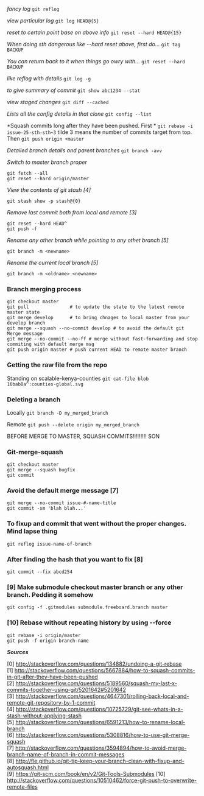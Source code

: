 *fancy log* `git reflog`

*view particular log* `git log HEAD@{5}`

*reset to certain point base on above info* `git reset --hard HEAD@{15}`

*When doing sth dangerous like --hard reset above, first do...* `git tag BACKUP`

*You can return back to it when things go owry with...* `git reset --hard BACKUP`

*like reflog with details* `git log -g`

*to give summary of commit* `git show abc1234 --stat`

*view staged changes* `git diff --cached`

*Lists all the config details in that clone* `git config --list`

*Squash commits long after they have been pushed. First * `git rebase -i issue-25-sth-sth~3` tilde 3 means the number of commits target from top. Then `git push origin +master`

*Detailed branch details and parent branches* `git branch -avv`

*Switch to master branch proper*
```
git fetch --all
git reset --hard origin/master
```

*View the contents of git stash [4]*
```
git stash show -p stash@{0}
```

*Remove last commit both from local and remote [3]*
```
git reset --hard HEAD^ 
git push -f
```

*Rename any other branch while pointing to any othet branch [5]*
```
git branch -m <newname>
```

*Rename the current local branch [5]*
```
git branch -m <oldname> <newname>
```

### Branch merging process
```
git checkout master
git pull               # to update the state to the latest remote master state
git merge develop      # to bring chnages to local master from your develop branch
git merge --squash --no-commit develop # to avoid the default git Merge message
git merge --no-commit --no-ff # merge without fast-forwarding and stop commiting with default merge msg
git push origin master # push current HEAD to remote master branch
```

### Getting the raw file from the repo
Standing on scalable-kenya-counties `git cat-file blob 16bab8a^:counties-global.svg`

### Deleting a branch
Locally `git branch -D my_merged_branch`

Remote `git push --delete origin my_merged_branch`

BEFORE MERGE TO MASTER, SQUASH COMMITS!!!!!!!!! SON

### Git-merge-squash
```
git checkout master
git merge --squash bugfix
git commit
```

### Avoid the default merge message [7]
```
git merge --no-commit issue-#-name-title
git commit -sm 'blah blah...'
```

### To fixup and commit that went without the proper changes. Mind lapse thing
```
git reflog issue-name-of-branch
```
### After finding the hash that you want to fix [8]
```
git commit --fix abcd254
```
### [9] Make submodule checkout master branch or any other branch. Pedding it somehow
```
git config -f .gitmodules submodule.freeboard.branch master
```

### [10] Rebase without repeating history by using --force
```
git rebase -i origin/master
git push -f origin branch-name
```


***Sources***

[0] http://stackoverflow.com/questions/134882/undoing-a-git-rebase  
[1] http://stackoverflow.com/questions/5667884/how-to-squash-commits-in-git-after-they-have-been-pushed  
[2] http://stackoverflow.com/questions/5189560/squash-my-last-x-commits-together-using-git/5201642#5201642  
[3] http://stackoverflow.com/questions/4647301/rolling-back-local-and-remote-git-repository-by-1-commit  
[4] http://stackoverflow.com/questions/10725729/git-see-whats-in-a-stash-without-applying-stash  
[5] http://stackoverflow.com/questions/6591213/how-to-rename-local-branch  
[6] http://stackoverflow.com/questions/5308816/how-to-use-git-merge-squash  
[7] http://stackoverflow.com/questions/3594894/how-to-avoid-merge-branch-name-of-branch-in-commit-messages  
[8] http://fle.github.io/git-tip-keep-your-branch-clean-with-fixup-and-autosquash.html  
[9] https://git-scm.com/book/en/v2/Git-Tools-Submodules
[10] http://stackoverflow.com/questions/10510462/force-git-push-to-overwrite-remote-files
